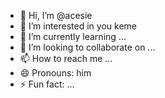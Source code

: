 - 👋 Hi, I’m @acesie
- 👀 I’m interested in you keme
- 🌱 I’m currently learning ...
- 💞️ I’m looking to collaborate on ...
- 📫 How to reach me ...
- 😄 Pronouns: him
- ⚡ Fun fact: ...

<!---
acesie/acesie is a ✨ special ✨ repository because its `README.md` (this file) appears on your GitHub profile.
You can click the Preview link to take a look at your changes.
--->

